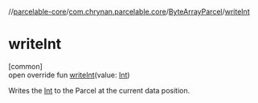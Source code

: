 //[parcelable-core](../../../index.md)/[com.chrynan.parcelable.core](../index.md)/[ByteArrayParcel](index.md)/[writeInt](write-int.md)

# writeInt

[common]\
open override fun [writeInt](write-int.md)(value: [Int](https://kotlinlang.org/api/latest/jvm/stdlib/kotlin/-int/index.html))

Writes the [Int](write-int.md) to the Parcel at the current data position.
